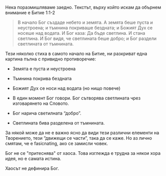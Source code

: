 Нека поразмишляваме заедно. Текстът, върху който искам да обърнем внимание е Битие 1:1-2

>В начало Бог създаде небето и земята. А земята беше пуста и неустроена; и тъмнина покриваше бездната; и Божият Дух се носеше над водата. И Бог каза: Да бъде светлина. И стана светлина. И Бог видя, че светлината беше добро; и Бог раздели светлината от тъмнината.

Тези няколко стиха в самото начало на Битие, ни разкриват една картина пълна с
привидно противоречие:


-   Земята е пуста и неустроена

-   Тъмнина покрива бездната

-   Божият Дух се носи над водата (но нищо повече)

-   В един момент Бог говори. Бог сътворява светлината чрез изговарянето на
    Словото.

-   Бог нарича светилната “добро”.

-   Светлината бива разделена от тъмнината.


За някой може да не е важно ясно да види тези различни елементи на Творението,
тези “движещи се части”, така да се каже. Но аз лично смятам, че е fasicnating,
ако се замисли човек.

Бог не се "притеснява" от хаоса. Това изглежда е трудна за някои хора идея, но е самата истина.

Хаосът не дефинира Бог. 
